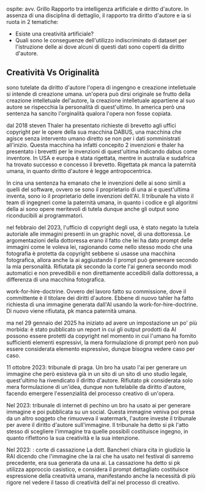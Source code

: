 ospite: avv. Grillo
Rapporto tra intelligenza artificiale e diritto d'autore.
In assenza di una disciplina di dettaglio, il rapporto tra diritto d'autore e ia si ruota in 2 tematiche:
- Esiste una creatività artificiale?
- Quali sono le conseguenze dell'utilizzo indiscriminato di dataset per l'istruzione delle ai dove alcuni di questi dati sono coperti da diritto d'autore.

## Creatività Vs Originalità
sono tutelate da diritto d'autore l'opera di ingengno e creazione intelletuale si intende di creazione umana.
un'opera può dirsi originale se frutto della creazione intelletuale del'autore, la creazione intelletuale appartiene al suo autore se rispecchia la personalità di quest'ultimo.
In america però una sentenza ha sancito l'orginalità qualora l'opera non fosse copiata.

dal 2018 steven Thaler ha presentato richieste di brevetto agli uffici copyright per le opere della sua macchina DABUS, una macchina che agisce senza intervento umano diretto se non per i dati somministrati all'inizio.
Questa macchina ha infatti concepito 2 invenzioni e thaler ha presentato i brevetti per le invenzioni di quest'ultima indicando dabus come inventore.
In USA e europa è stata rigettata, mentre in australia e sudafrica ha trovato successo e concesso il brevetto.
Rigettata pk manca la paternità umana, in quanto diritto d'autore è legge antropocentrica.

In cina una sentenza ha emanato che le invenzioni delle ai sono simili a quelli del software, ovvero se sono il proprietario di una ai e quest'ultima inventa, sono io il proprietario delle invenzioni dell'AI.
Il tribunale ha visto il team di ingegneri come la paternità umana, in quanto i codice e gli algoritmi della ai sono opere meritevoli di tutela dunque anche gli output sono riconducibili ai programmatori.

nel febbraio del 2023, l'ufficio di copyright degli usa, è stato negato la tutela autoriale alle immagini presenti in un graphic novel, di una dottoressa.
Le argomentazioni della dottoressa erano il fatto che lei ha dato prompt delle immagini come le voleva lei, ragionando come nello stesso modo che una fotografia è protetta da copyright sebbene si usasse una macchina fotografica, allora anche la ai aggiustando il prompt può genereare secondo la mia personalità.
Rifiutata pk secondo la corte l'ai genera secondo modi automatici e non prevedibili e non direttamente accedibili dalla dottoressa, a differenza di una macchina fotografica.

work-for-hire-doctrine. Ovvero del lavoro fatto su commissione, dove il committente è il titolare dei diritti d'autore. Ebbene di nuovo tahler ha fatto richiesta di una immagine generata dall'AI usando la work-for-hire-doctrine. Di nuovo viene rifiutata, pk manca paternità umana.

ma nel 29 gennaio del 2025 ha iniziato ad avere un impostazione un po' più morbida: è stato pubblicato un report in cui gli output prodotti da AI possono essere protetti da copyright nel momento in cui l'umano ha fornito sufficienti elementi espressivi, la mera formulazione di prompt però non può essere considerata elemento espressivo, dunque bisogna vedere caso per caso.

11 ottobre 2023: tribunale di praga.
Un bro ha usato l'ai per generare un immagine che però esisteva già in un sito di un sito di uno studio legale, quest'ultimo ha rivendicato il diritto d'autore.
Rifiutato pk considerata solo mera formulazione di un'idea, dunque non tutelabile da diritto d'autore, facendo emergere l'essenzialità del processo creativo di un'opera.

Nel 2023: tribunale di internet di pechino
un bro ha usato ai per generare immagine e poi pubblicata su un social.
Questa immagine veniva poi presa da un altro soggeto che rimuoveva il watermark, l'autore investe il tribunale per avere il diritto d'autore sull'immagine.
Il tribunale ha detto si pk l'atto stesso di scegliere l'immagine tra quelle possibili costituisce ingegno, in quanto riflettono la sua creatività e la sua intenzione.

Nel 2023: : corte di cassazione
La dott. Bancheri chiara cita in giudizio la RAI dicendo che l'immagine che la rai che ha usato nel festival di sanremo precedente, era sua generata da una ai.
La cassazione ha detto si pk utilizza approccio casistico, e considera il prompt dettagliato costituisce espressione della creatività umana, manifestando anche la necessità di più rigore nel vedere il tasso di creatività dell'ai nel processo di creativo.
